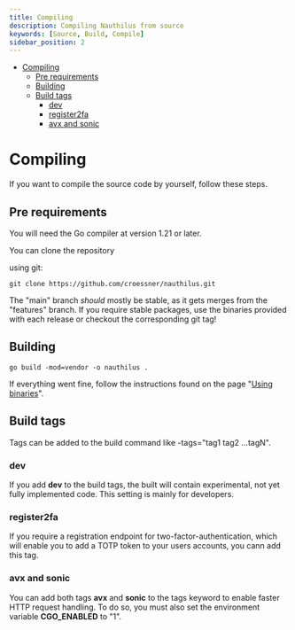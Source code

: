 ```yaml
---
title: Compiling
description: Compiling Nauthilus from source
keywords: [Source, Build, Compile]
sidebar_position: 2
---
```

<!-- TOC -->
* [Compiling](#compiling)
  * [Pre requirements](#pre-requirements)
  * [Building](#building)
  * [Build tags](#build-tags)
    * [dev](#dev)
    * [register2fa](#register2fa)
    * [avx and sonic](#avx-and-sonic)
<!-- TOC -->
# Compiling

If you want to compile the source code by yourself, follow these steps.

## Pre requirements

You will need the Go compiler at version 1.21 or later.

You can clone the repository

using git:

```
git clone https://github.com/croessner/nauthilus.git
```

The "main" branch *should* mostly be stable, as it gets merges from the "features" branch. If you require stable
packages, use the binaries provided with each release or checkout the corresponding git tag!

## Building

```
go build -mod=vendor -o nauthilus .
```

If everything went fine, follow the instructions found on the
page "[Using binaries](/docs/installation/using-binaries)".

## Build tags

Tags can be added to the build command like -tags="tag1 tag2 ...tagN".

### dev

If you add **dev** to the build tags, the built will contain experimental, not yet fully implemented code. This setting is mainly for developers.

### register2fa

If you require a registration endpoint for two-factor-authentication, which will enable you to add a TOTP token to your users accounts, you cann add this tag.

### avx and sonic

You can add both tags **avx** and **sonic** to the tags keyword to enable faster HTTP request handling. To do so, you must also set the environment variable **CGO_ENABLED** to "1".
